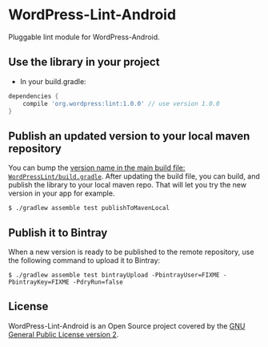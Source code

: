 # WordPress-Lint-Android
Pluggable lint module for WordPress-Android.

## Use the library in your project

* In your build.gradle:
```groovy
dependencies {
    compile 'org.wordpress:lint:1.0.0' // use version 1.0.0
}
```

## Publish an updated version to your local maven repository

You can bump the [version name in the main build file: `WordPressLint/build.gradle`][1]. After updating the build file, you can build, and publish the library to your local maven repo. That will let you try the new version in your app for example.

```shell
$ ./gradlew assemble test publishToMavenLocal
```

## Publish it to Bintray

When a new version is ready to be published to the remote repository, use the following command to upload it to Bintray:

```shell
$ ./gradlew assemble test bintrayUpload -PbintrayUser=FIXME -PbintrayKey=FIXME -PdryRun=false
```

## License ##

WordPress-Lint-Android is an Open Source project covered by the
[GNU General Public License version 2](LICENSE.md).

[1]: https://github.com/wordpress-mobile/WordPress-Lint-Android/blob/develop/WordPressLint/build.gradle#L15
